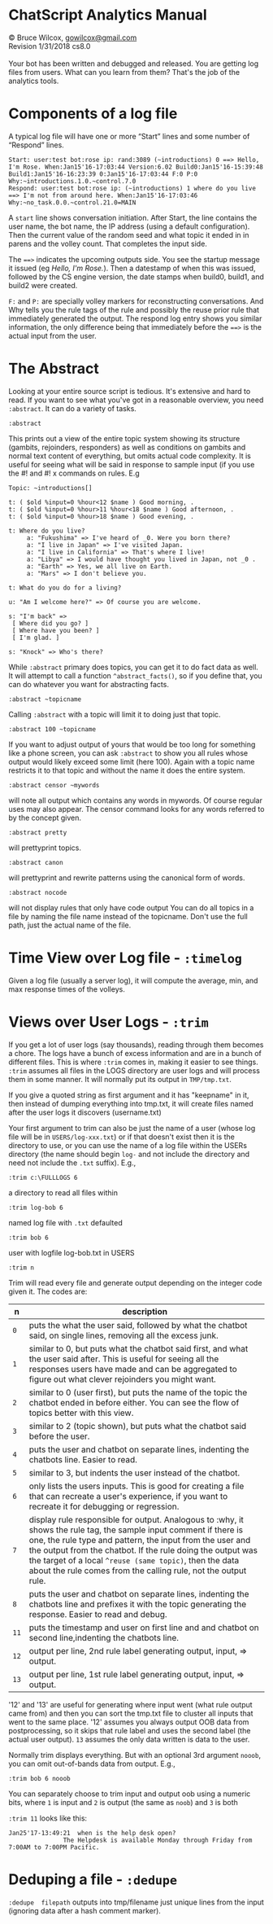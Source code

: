 # ChatScript Analytics Manual
© Bruce Wilcox, gowilcox@gmail.com
<br>Revision 1/31/2018 cs8.0
<br>
<br>
Your bot has been written and debugged and released. You are getting log files from users. What can
you learn from them? That's the job of the analytics tools.

# Components of a log file
A typical log file will have one or more “Start” lines and some number of “Respond” lines.
```
Start: user:test bot:rose ip: rand:3089 (~introductions) 0 ==> Hello, I'm Rose. When:Jan15'16-17:03:44 Version:6.02 Build0:Jan15'16-15:39:48
Build1:Jan15'16-16:23:39 0:Jan15'16-17:03:44 F:0 P:0 Why:~introductions.1.0.~control.7.0
Respond: user:test bot:rose ip: (~introductions) 1 where do you live ==> I'm not from around here. When:Jan15'16-17:03:46
Why:~no_task.0.0.~control.21.0=MAIN
```
A `start` line shows conversation initiation. After Start, the line contains the user name, the bot name,
the IP address (using a default configuration). 
Then the current value of the random seed and what topic it ended in in parens and the volley count. That completes the input side. 

The `==>` indicates the upcoming outputs side. You see the startup message it issued (eg _Hello, I'm Rose._). 
Then a datestamp of when this was issued, followed by the CS engine version, the date stamps when build0,
build1, and build2 were created. 

`F:` and `P:` are specially volley markers for reconstructing conversations. 
And Why tells you the rule tags of the rule and possibly the reuse prior rule that immediately generated the output.
The respond log entry shows you similar information, the only difference being that immediately
before the `==>` is the actual input from the user.


# The Abstract

Looking at your entire source script is tedious. It's extensive and hard to read. If you want to see what
you've got in a reasonable overview, you need `:abstract`. It can do a variety of tasks.
```
:abstract
```
This prints out a view of the entire topic system showing its structure (gambits, rejoinders, responders)
as well as conditions on gambits and normal text content of everything, but omits actual code
complexity. It is useful for seeing what will be said in response to sample input (if you use the #! and #!
x commands on rules. E.g
```
Topic: ~introductions[]

t: ( $old %input=0 %hour<12 $name ) Good morning, .
t: ( $old %input=0 %hour>11 %hour<18 $name ) Good afternoon, .
t: ( $old %input=0 %hour>18 $name ) Good evening, .

t: Where do you live?
     a: "Fukushima" => I've heard of _0. Were you born there?
     a: "I live in Japan" => I've visited Japan.
     a: "I live in California" => That's where I live!
     a: "Libya" => I would have thought you lived in Japan, not _0 .
     a: "Earth" => Yes, we all live on Earth.
     a: "Mars" => I don't believe you.

t: What do you do for a living?

u: "Am I welcome here?" => Of course you are welcome.

s: "I'm back" =>
 [ Where did you go? ]
 [ Where have you been? ]
 [ I'm glad. ]

s: "Knock" => Who's there? 
```
While `:abstract` primary does topics, you can get it to do fact data as well. It will attempt to call a
function `^abstract_facts()`, so if you define that, you can do whatever you want for abstracting facts.
```
:abstract ~topicname
```
Calling `:abstract` with a topic will limit it to doing just that topic.
```
:abstract 100 ~topicname
```
If you want to adjust output of yours that would be too long for something like a phone screen, you can
ask `:abstract` to show you all rules whose output would likely exceed some limit (here 100). Again with
a topic name restricts it to that topic and without the name it does the entire system.
```
:abstract censor ~mywords 
```
will note all output which contains any words in mywords. Of course
regular uses may also appear. The censor command looks for any words referred to by the concept
given.
```
:abstract pretty 
```
will prettyprint topics.
```
:abstract canon 
```
will prettyprint and rewrite patterns using the canonical form of words.
```
:abstract nocode 
```
will not display rules that only have code output
You can do all topics in a file by naming the file name instead of the topicname. Don't use the full
path, just the actual name of the file. 

# Time View over  Log file - `:timelog`

Given a log file (usually a server log), it will compute the
average, min, and max response times of the volleys.

# Views over User Logs - `:trim`

If you get a lot of user logs (say thousands), reading through them becomes a chore. The logs have a
bunch of excess information and are in a bunch of different files. This is where `:trim` comes in, making
it easier to see things. `:trim` assumes all files in the LOGS directory are user logs and will process them
in some manner. It will normally put its output in `TMP/tmp.txt`. 

If you give a quoted string as first argument and it has "keepname" in it, then instead of
dumping everything into tmp.txt, it will create files named after the user logs it discovers (username.txt)

Your first argument to trim can also be just the name of a user (whose log file will be in `USERS/log-xxx.txt`) 
or if that doesn't exist then it is the directory to use, or you can use the name of a log file within the USERs directory (the name should begin `log-` and not include the directory and need not include the `.txt` suffix). E.g.,
```
:trim c:\FULLLOGS 6
```
a directory to read all files within
```
:trim log-bob 6
```
named log file with `.txt` defaulted
```
:trim bob 6
```
user with logfile log-bob.txt in USERS
```
:trim n
```
Trim will read every file and generate output depending on the integer code given it. The codes are:

| n   | description 
| --- | ----------- 
| `0` |  puts the what the user said, followed by what the chatbot said, on single lines, removing all the excess junk.
| `1` |  similar to 0, but puts what the chatbot said first, and what the user said after. This is useful for seeing all the responses users have made and can be aggregated to figure out what clever rejoinders you might want.
| `2` |  similar to 0 (user first), but puts the name of the topic the chatbot ended in before either. You can see the flow of topics better with this view.
| `3` |  similar to 2 (topic shown), but puts what the chatbot said before the user.
| `4` |  puts the user and chatbot on separate lines, indenting the chatbots line. Easier to read.
| `5` |  similar to 3, but indents the user instead of the chatbot.
| `6` |  only lists the users inputs. This is good for creating a file that can recreate a user's experience, if you want to recreate it for debugging or regression.
| `7` |  display rule responsible for output. Analogous to :why, it shows the rule tag, the sample input comment if there is one, the rule type and pattern, the input from the user and the output from the chatbot. If the rule doing the output was the target of a local `^reuse (same topic)`, then the data about the rule comes from the calling rule, not the output rule.
| `8` |  puts the user and chatbot on separate lines, indenting the chatbots line and prefixes it with the topic generating the response. Easier to read and debug.
| `11`| puts the timestamp and user on first line and and chatbot on second line,indenting the chatbots line. 
| `12`| output per line, 2nd rule label generating output, input, => output. 
| `13`| output per line, 1st rule label generating output, input, => output. 

'12' and '13' are useful for generating where input went (what rule output came from) and then you can sort the tmp.txt file
to cluster all inputs that went to the same place. '12' assumes you always output OOB data from postprocessing, so it skips
that rule label and uses the second label (the actual user output). `13` assumes the only data written is data to the user.

Normally trim displays everything. But with an optional 3rd argument `nooob`, you can omit out-of-bands data from output. E.g.,
```
:trim bob 6 nooob
```
You can separately choose to trim input and output oob using a numeric bits, where `1` is input and `2` is output (the same as `noob`) and `3` is both

`:trim 11` looks like this:

```
Jan25'17-13:49:21  when is the help desk open?
               The Helpdesk is available Monday through Friday from 7:00AM to 7:00PM Pacific. 
```

# Deduping a file  - `:dedupe`

`:dedupe  filepath` outputs into tmp/filename just unique lines from the input (ignoring data after a hash comment marker).